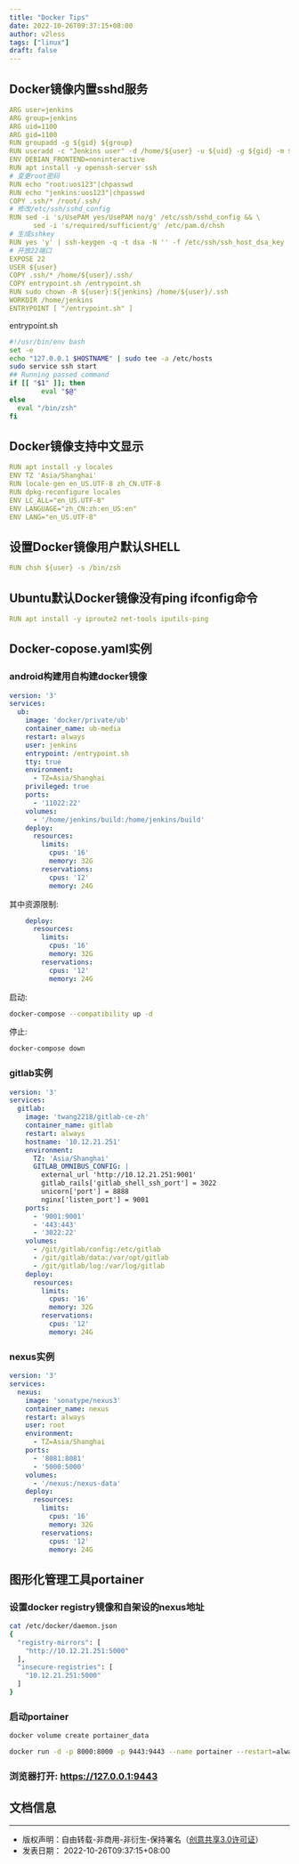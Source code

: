 ```yaml
---
title: "Docker Tips"
date: 2022-10-26T09:37:15+08:00
author: v2less
tags: ["linux"]
draft: false
---
```


## Docker镜像内置sshd服务

```yaml
ARG user=jenkins
ARG group=jenkins
ARG uid=1100
ARG gid=1100
RUN groupadd -g ${gid} ${group}
RUN useradd -c "Jenkins user" -d /home/${user} -u ${uid} -g ${gid} -m ${user}
ENV DEBIAN_FRONTEND=noninteractive
RUN apt install -y openssh-server ssh
# 变更root密码
RUN echo "root:uos123"|chpasswd
RUN echo "jenkins:uos123"|chpasswd
COPY .ssh/* /root/.ssh/
# 修改/etc/ssh/sshd_config
RUN sed -i 's/UsePAM yes/UsePAM no/g' /etc/ssh/sshd_config && \
      sed -i 's/required/sufficient/g' /etc/pam.d/chsh
# 生成sshkey
RUN yes 'y' | ssh-keygen -q -t dsa -N '' -f /etc/ssh/ssh_host_dsa_key
# 开放22端口
EXPOSE 22
USER ${user}
COPY .ssh/* /home/${user}/.ssh/
COPY entrypoint.sh /entrypoint.sh
RUN sudo chown -R ${user}:${jenkins} /home/${user}/.ssh
WORKDIR /home/jenkins
ENTRYPOINT [ "/entrypoint.sh" ]
```

entrypoint.sh
```bash
#!/usr/bin/env bash
set -e
echo "127.0.0.1 $HOSTNAME" | sudo tee -a /etc/hosts
sudo service ssh start
## Running passed command
if [[ "$1" ]]; then
        eval "$@"
else
  eval "/bin/zsh"
fi
```

## Docker镜像支持中文显示

```yaml
RUN apt install -y locales
ENV TZ 'Asia/Shanghai'
RUN locale-gen en_US.UTF-8 zh_CN.UTF-8
RUN dpkg-reconfigure locales
ENV LC_ALL="en_US.UTF-8"
ENV LANGUAGE="zh_CN:zh:en_US:en"
ENV LANG="en_US.UTF-8"
```

## 设置Docker镜像用户默认SHELL
```yaml
RUN chsh ${user} -s /bin/zsh
```
## Ubuntu默认Docker镜像没有ping ifconfig命令
```yaml
RUN apt install -y iproute2 net-tools iputils-ping
```

## Docker-copose.yaml实例
### android构建用自构建docker镜像
```yaml
version: '3'
services:
  ub:
    image: 'docker/private/ub'
    container_name: ub-media
    restart: always
    user: jenkins
    entrypoint: /entrypoint.sh
    tty: true
    environment:
      - TZ=Asia/Shanghai
    privileged: true
    ports:
      - '11022:22'
    volumes:
      - '/home/jenkins/build:/home/jenkins/build'
    deploy:
      resources:
        limits:
          cpus: '16'
          memory: 32G
        reservations:
          cpus: '12'
          memory: 24G
```

其中资源限制:
```yaml
    deploy:
      resources:
        limits:
          cpus: '16'
          memory: 32G
        reservations:
          cpus: '12'
          memory: 24G
```
启动:
```bash
docker-compose --compatibility up -d
```
停止:
```bash
docker-compose down
```

### gitlab实例

```yaml
version: '3'
services:
  gitlab:
    image: 'twang2218/gitlab-ce-zh'
    container_name: gitlab
    restart: always
    hostname: '10.12.21.251'
    environment:
      TZ: 'Asia/Shanghai'
      GITLAB_OMNIBUS_CONFIG: |
        external_url 'http://10.12.21.251:9001'
        gitlab_rails['gitlab_shell_ssh_port'] = 3022
        unicorn['port'] = 8888
        nginx['listen_port'] = 9001
    ports:
      - '9001:9001'
      - '443:443'
      - '3022:22'
    volumes:
      - /git/gitlab/config:/etc/gitlab
      - /git/gitlab/data:/var/opt/gitlab
      - /git/gitlab/log:/var/log/gitlab
    deploy:
      resources:
        limits:
          cpus: '16'
          memory: 32G
        reservations:
          cpus: '12'
          memory: 24G
```



### nexus实例

```yaml
version: '3'
services:
  nexus:
    image: 'sonatype/nexus3'
    container_name: nexus
    restart: always
    user: root
    environment:
      - TZ=Asia/Shanghai
    ports:
      - '8081:8081'
      - '5000:5000'
    volumes:
      - '/nexus:/nexus-data'
    deploy:
      resources:
        limits:
          cpus: '16'
          memory: 32G
        reservations:
          cpus: '12'
          memory: 24G
```

## 图形化管理工具portainer

### 设置docker registry镜像和自架设的nexus地址
```bash
cat /etc/docker/daemon.json
{
  "registry-mirrors": [
    "http://10.12.21.251:5000"
  ],
  "insecure-registries": [
    "10.12.21.251:5000"
  ]
}
```

### 启动portainer

```bash
docker volume create portainer_data

docker run -d -p 8000:8000 -p 9443:9443 --name portainer --restart=always -v /var/run/docker.sock:/var/run/docker.sock -v portainer_data:/data portainer/portainer-ce
```

### 浏览器打开: https://127.0.0.1:9443




## 文档信息
---
- 版权声明：自由转载-非商用-非衍生-保持署名（[创意共享3.0许可证](https://creativecommons.org/licenses/by-nc-nd/3.0/deed.zh)）
- 发表日期： 2022-10-26T09:37:15+08:00
